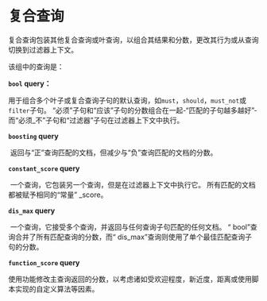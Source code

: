# 复合查询
复合查询包装其他复合查询或叶查询，以组合其结果和分数，更改其行为或从查询切换到过滤器上下文。

该组中的查询是：

**`bool` query：**

​		用于组合多个叶子或复合查询子句的默认查询，如`must`，`should`，`must_not`或`filter`子句。 “必须”子句和“应该”子句的分数组合在一起-“匹配的子句越多越好”-而“必须_不”子句和“过滤器”子句在过滤器上下文中执行。

**`boosting` query**

​		返回与“正”查询匹配的文档，但减少与“负”查询匹配的文档的分数。

**`constant_score` query**

​		一个查询，它包装另一个查询，但是在过滤器上下文中执行它。 所有匹配的文档都被赋予相同的“常量” _score。

**`dis_max` query**

​		一个查询，它接受多个查询，并返回与任何查询子句匹配的任何文档。 “ bool”查询合并了所有匹配查询的分数，而“ dis_max”查询则使用了单个最佳匹配查询子句的分数。

**`function_score` query**

​		使用功能修改主查询返回的分数，以考虑诸如受欢迎程度，新近度，距离或使用脚本实现的自定义算法等因素。

